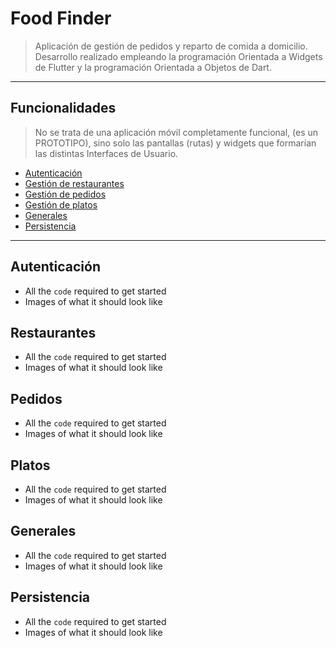 # Food Finder
> Aplicación de gestión de pedidos y reparto de comida a domicilio.
> Desarrollo realizado empleando la programación Orientada a Widgets de Flutter y la programación Orientada a Objetos de Dart.
---

## Funcionalidades
> No se trata de una aplicación móvil completamente funcional, (es un PROTOTIPO), sino solo las pantallas (rutas) y widgets que formarían
>las distintas Interfaces de Usuario.
- [Autenticación](#autenticación)
- [Gestión de restaurantes](#restaurantes)
- [Gestión de pedidos](#pedidos)
- [Gestión de platos](#platos)
- [Generales](#generales)
- [Persistencia](#persistencia)
---

## Autenticación

- All the `code` required to get started
- Images of what it should look like

## Restaurantes

- All the `code` required to get started
- Images of what it should look like


## Pedidos

- All the `code` required to get started
- Images of what it should look like


## Platos

- All the `code` required to get started
- Images of what it should look like

## Generales

- All the `code` required to get started
- Images of what it should look like


## Persistencia

- All the `code` required to get started
- Images of what it should look like

